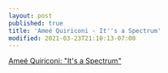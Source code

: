 ```yaml
---
layout: post
published: true
title: 'Ameé Quiriconi - It''s a Spectrum'
modified: 2021-03-23T21:10:13-07:00
---
```


[Ameé Quiriconi: "It's a Spectrum"](https://www.patreon.com/posts/49064168/)
